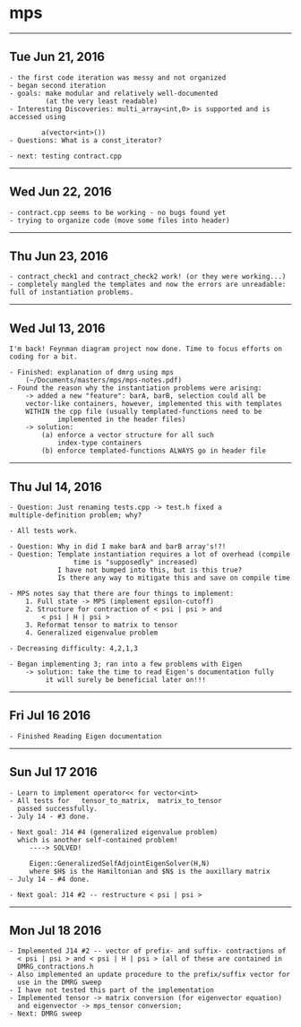 # mps

--------------------------------------------------------------------------

## Tue Jun 21, 2016

    - the first code iteration was messy and not organized
    - began second iteration
    - goals: make modular and relatively well-documented 
             (at the very least readable)
    - Interesting Discoveries: multi_array<int,0> is supported and is
    accessed using

            a(vector<int>())
    - Questions: What is a const_iterator?

    - next: testing contract.cpp

--------------------------------------------------------------------------

## Wed Jun 22, 2016

    - contract.cpp seems to be working - no bugs found yet
    - trying to organize code (move some files into header)

--------------------------------------------------------------------------

## Thu Jun 23, 2016

    - contract_check1 and contract_check2 work! (or they were working...)
    - completely mangled the templates and now the errors are unreadable:
    full of instantiation problems.

--------------------------------------------------------------------------

## Wed Jul 13, 2016

    I'm back! Feynman diagram project now done. Time to focus efforts on
    coding for a bit.

    - Finished: explanation of dmrg using mps
        (~/Documents/masters/mps/mps-notes.pdf)
    - Found the reason why the instantiation problems were arising:
        -> added a new "feature": barA, barB, selection could all be
        vector-like containers, however, implemented this with templates
        WITHIN the cpp file (usually templated-functions need to be
                implemented in the header files)
        -> solution: 
            (a) enforce a vector structure for all such 
                index-type containers
            (b) enforce templated-functions ALWAYS go in header file

--------------------------------------------------------------------------

## Thu Jul 14, 2016

    - Question: Just renaming tests.cpp -> test.h fixed a
    multiple-definition problem; why?

    - All tests work. 

    - Question: Why in did I make barA and barB array's!?!
    - Question: Template instantiation requires a lot of overhead (compile
                    time is "supposedly" increased)
                I have not bumped into this, but is this true?
                Is there any way to mitigate this and save on compile time

    - MPS notes say that there are four things to implement:
        1. Full state -> MPS (implement epsilon-cutoff)
        2. Structure for contraction of < psi | psi > and  
            < psi | H | psi >
        3. Reformat tensor to matrix to tensor
        4. Generalized eigenvalue problem
        
    - Decreasing difficulty: 4,2,1,3

    - Began implementing 3; ran into a few problems with Eigen
    	-> solution: take the time to read Eigen's documentation fully
		     it will surely be beneficial later on!!!

--------------------------------------------------------------------------

## Fri Jul 16 2016

    - Finished Reading Eigen documentation

--------------------------------------------------------------------------

## Sun Jul 17 2016

    - Learn to implement operator<< for vector<int>
    - All tests for   tensor_to_matrix,  matrix_to_tensor   
      passed successfully.
    - July 14 - #3 done.

    - Next goal: J14 #4 (generalized eigenvalue problem)
      which is another self-contained problem!
         ----> SOLVED!

         Eigen::GeneralizedSelfAdjointEigenSolver(H,N)
         where $H$ is the Hamiltonian and $N$ is the auxillary matrix
    - July 14 - #4 done.

    - Next goal: J14 #2 -- restructure < psi | psi >

--------------------------------------------------------------------------

## Mon Jul 18 2016
    
    - Implemented J14 #2 -- vector of prefix- and suffix- contractions of 
      < psi | psi > and < psi | H | psi > (all of these are contained in
      DMRG_contractions.h
    - Also implemented an update procedure to the prefix/suffix vector for
      use in the DMRG sweep
    - I have not tested this part of the implementation
    - Implemented tensor -> matrix conversion (for eigenvector equation)
      and eigenvector -> mps_tensor conversion;
    - Next: DMRG sweep

